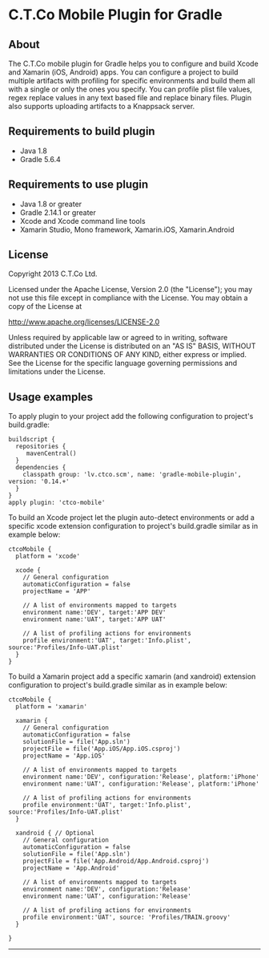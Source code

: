 # C.T.Co Mobile Plugin for Gradle

## About
The C.T.Co mobile plugin for Gradle helps you to configure and build Xcode and Xamarin (iOS, Android) apps.
You can configure a project to build multiple artifacts with profiling for specific environments and build them all with a single or only the ones you specify. You can profile plist file values, regex replace values in any text based file and replace binary files. Plugin also supports uploading artifacts to a Knappsack server.

## Requirements to build plugin
- Java 1.8
- Gradle 5.6.4

## Requirements to use plugin
- Java 1.8 or greater
- Gradle 2.14.1 or greater
- Xcode and Xcode command line tools
- Xamarin Studio, Mono framework, Xamarin.iOS, Xamarin.Android

## License
Copyright 2013 C.T.Co Ltd.

Licensed under the Apache License, Version 2.0 (the "License");
you may not use this file except in compliance with the License.
You may obtain a copy of the License at

<http://www.apache.org/licenses/LICENSE-2.0>

Unless required by applicable law or agreed to in writing, software
distributed under the License is distributed on an "AS IS" BASIS,
WITHOUT WARRANTIES OR CONDITIONS OF ANY KIND, either express or implied.
See the License for the specific language governing permissions and
limitations under the License.

## Usage examples
To apply plugin to your project add the following configuration to project's build.gradle:

    buildscript {
      repositories {
         mavenCentral()
      }
      dependencies {
        classpath group: 'lv.ctco.scm', name: 'gradle-mobile-plugin', version: '0.14.+'
      }
    }
    apply plugin: 'ctco-mobile'

To build an Xcode project let the plugin auto-detect environments or add a specific xcode extension configuration to project's build.gradle similar as in example below:

    ctcoMobile {
      platform = 'xcode'

      xcode {
        // General configuration
        automaticConfiguration = false
        projectName = 'APP'

        // A list of environments mapped to targets
        environment name:'DEV', target:'APP DEV'
        environment name:'UAT', target:'APP UAT'

        // A list of profiling actions for environments
        profile environment:'UAT', target:'Info.plist', source:'Profiles/Info-UAT.plist'
      }
    }

To build a Xamarin project add a specific xamarin (and xandroid) extension configuration to project's build.gradle similar as in example below:

    ctcoMobile {
      platform = 'xamarin'

      xamarin {
        // General configuration
        automaticConfiguration = false
        solutionFile = file('App.sln')
        projectFile = file('App.iOS/App.iOS.csproj')
        projectName = 'App.iOS'

        // A list of environments mapped to targets
        environment name:'DEV', configuration:'Release', platform:'iPhone'
        environment name:'UAT', configuration:'Release', platform:'iPhone'

        // A list of profiling actions for environments
        profile environment:'UAT', target:'Info.plist', source:'Profiles/Info-UAT.plist'
      }

      xandroid { // Optional
        // General configuration
        automaticConfiguration = false
        solutionFile = file('App.sln')
        projectFile = file('App.Android/App.Android.csproj')
        projectName = 'App.Android'

        // A list of environments mapped to targets
        environment name:'DEV', configuration:'Release'
        environment name:'UAT', configuration:'Release'

        // A list of profiling actions for environments
        profile environment:'UAT', source: 'Profiles/TRAIN.groovy'
      }

    }

----
